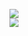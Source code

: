 [![](https://img.shields.io/badge/Made%20With-Github%20Spray-lightgrey.svg?style=for-the-badge&logo=github)](https://github.com/Annihil/github-spray#24188)  
[![](https://i.imgur.com/2DrTn0Z.gif)](https://github.com/Annihil/github-spray)